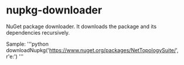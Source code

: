 # nupkg-downloader
NuGet package downloader. It downloads the package and its dependencies recursively.

Sample:
'''python
downloadNupkg('https://www.nuget.org/packages/NetTopologySuite/', r'e:\')
'''